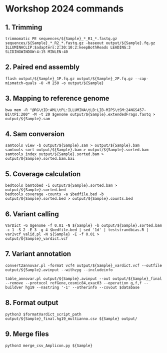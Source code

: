 # Workshop 2024 commands
## 1. Trimming
```
trimmomatic PE sequences/${Sample}_*_R1_*.fastq.gz sequences/${Sample}_*_R2_*.fastq.gz -baseout output/${Sample}.fq.gz ILLUMINACLIP:$adapters:2:30:10:2:keepBothReads LEADING:3 SLIDINGWINDOW:4:15 MINLEN:40
``` 

## 2. Paired end assembly
```
flash output/${Sample}_1P.fq.gz output/${Sample}_2P.fq.gz --cap-mismatch-quals -O -M 250 -o output/${Sample}
```

## 3. Mapping to reference genome
```
bwa mem -R "@RG\tID:AML\tPL:ILLUMINA\tLB:LIB-MIPS\tSM:24NGS457-B1\tPI:200" -M -t 20 $genome output/${Sample}.extendedFrags.fastq > output/${Sample}.sam
```

## 4. Sam conversion
```
samtools view -b output/${Sample}.sam > output/${Sample}.bam
samtools sort output/${Sample}.bam > output/${Sample}.sorted.bam
samtools index output/${Sample}.sorted.bam > output/${Sample}.sorted.bam.bai
```

## 5. Coverage calculation
```
bedtools bamtobed -i output/${Sample}.sorted.bam > output/${Sample}.sorted.bed
bedtools coverage -counts -a $bedfile.bed -b output/${Sample}.sorted.bed > output/${Sample}.counts.bed
```

## 6. Variant calling
```
VarDict -G $genome -f 0.01 -N ${Sample} -b output/${Sample}.sorted.bam -c 1 -S 2 -E 3 -g 4 $bedfile.bed | sed '1d' | teststrandbias.R | var2vcf_valid.pl -N ${Sample} -E -f 0.01 > output/${Sample}_vardict.vcf
```

## 7. Variant annotation
```
convert2annovar.pl -format vcf4 output/${Sample}_vardict.vcf --outfile output/${Sample}.avinput --withzyg --includeinfo

table_annovar.pl output/${Sample}.avinput --out output/${Sample}_final --remove --protocol refGene,cosmic84,exac03 --operation g,f,f --buildver hg19 --nastring '-1' --otherinfo --csvout $database
```

## 8. Format output
```
python3 $formatVardict_script_path output/${Sample}_final.hg19_multianno.csv ${Sample} output/
```

## 9. Merge files 
```
python3 merge_csv_Amplicon.py ${Sample}
```
